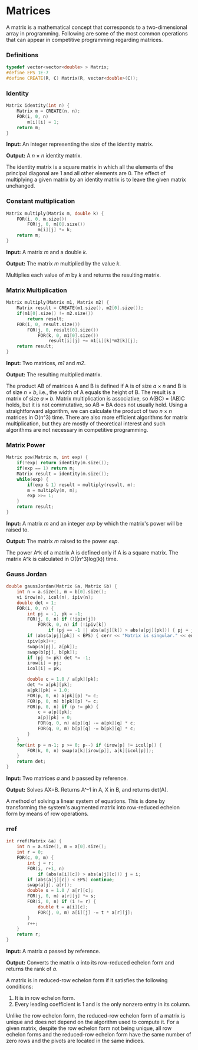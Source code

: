 # Matrices

A matrix is a mathematical concept that corresponds to a two-dimensional array in programming.
Following are some of the most common operations that can appear in competitive programming regarding matrices.

### Definitions

```cpp
typedef vector<vector<double> > Matrix;
#define EPS 1E-7
#define CREATE(R, C) Matrix(R, vector<double>(C));
```

### Identity

```cpp
Matrix identity(int n) {
	Matrix m = CREATE(n, n);
	FOR(i, 0, n)
		m[i][i] = 1;
	return m;
}
```

**Input:** An integer representing the size of the identity matrix.

**Output:** A _n_ × _n_ identity matrix.

The identity matrix is a square matrix in which all the elements of the principal diagonal are 1 and all other elements are 0. The effect of multiplying a given matrix by an identity matrix is to leave the given matrix unchanged.

### Constant multiplication

```cpp
Matrix multiply(Matrix m, double k) {
	FOR(i, 0, m.size())
		FOR(j, 0, m[0].size())
			m[i][j] *= k;
	return m;
}
```

**Input:** A matrix _m_ and a double _k_.

**Output:** The matrix _m_ multiplied by the value _k_.

Multiplies each value of _m_ by _k_ and returns the resulting matrix.

### Matrix Multiplication

```cpp
Matrix multiply(Matrix m1, Matrix m2) {
	Matrix result = CREATE(m1.size(), m2[0].size());
	if(m1[0].size() != m2.size())
		return result;
	FOR(i, 0, result.size())
		FOR(j, 0, result[0].size())
			FOR(k, 0, m1[0].size())
				result[i][j] += m1[i][k]*m2[k][j];
	return result;
}
```

**Input:** Two matrices, _m1_ and _m2_.

**Output:** The resulting multiplied matrix.

The product AB of matrices A and B is defined if A is of size _a_ × _n_ and B is of size _n_ × _b_, i.e., the width of A equals the height of B. The result is a matrix of size _a_ × _b_. Matrix multiplication is associative, so A(BC) = (AB)C holds, but it is not commutative, so AB = BA does not usually hold. Using a straightforward algorithm, we can calculate the product of two _n_ × _n_ matrices in O(n^3) time. There are also more efficient algorithms for matrix multiplication, but they are mostly of theoretical interest and such algorithms are not necessary in competitive programming.

###  Matrix Power

```cpp
Matrix pow(Matrix m, int exp) {
	if(!exp) return identity(m.size());
	if(exp == 1) return m;
	Matrix result = identity(m.size());
	while(exp) {
		if(exp & 1) result = multiply(result, m);
		m = multiply(m, m);
		exp >>= 1;
	}
	return result;
}
```

**Input:** A matrix _m_ and an integer _exp_ by which the matrix's power will be raised to.

**Output:** The matrix _m_ raised to the power _exp_.

The power A^k of a matrix A is defined only if A is a square matrix. The matrix A^k is calculated in O((n^3)log(k)) time.

### Gauss Jordan

```cpp
double gaussJordan(Matrix &a, Matrix &b) {
	int n = a.size(), m = b[0].size();
	vi irow(n), icol(n), ipiv(n);
	double det = 1;
	FOR(i, 0, n) {
		int pj = -1, pk = -1;
		FOR(j, 0, n) if (!ipiv[j])
			FOR(k, 0, n) if (!ipiv[k])
				if (pj == -1 || abs(a[j][k]) > abs(a[pj][pk])) { pj = j; pk = k; }
		if (abs(a[pj][pk]) < EPS) { cerr << "Matrix is singular." << endl; exit(0); }
		ipiv[pk]++;
		swap(a[pj], a[pk]);
		swap(b[pj], b[pk]);
		if (pj != pk) det *= -1;
		irow[i] = pj;
		icol[i] = pk;

		double c = 1.0 / a[pk][pk];
		det *= a[pk][pk];
		a[pk][pk] = 1.0;
		FOR(p, 0, n) a[pk][p] *= c;
		FOR(p, 0, m) b[pk][p] *= c;
		FOR(p, 0, n) if (p != pk) {
			c = a[p][pk];
			a[p][pk] = 0;
			FOR(q, 0, n) a[p][q] -= a[pk][q] * c;
			FOR(q, 0, m) b[p][q] -= b[pk][q] * c;      
		}
	}
	for(int p = n-1; p >= 0; p--) if (irow[p] != icol[p]) {
		FOR(k, 0, n) swap(a[k][irow[p]], a[k][icol[p]]);
	}
	return det;
}
```

**Input:** Two matrices _a_ and _b_ passed by reference.

**Output:** Solves AX=B. Returns A^-1 in A, X in B, and returns det(A).

A method of solving a linear system of equations. This is done by transforming the system's augmented matrix into row-reduced echelon form by means of row operations.

### rref

```cpp
int rref(Matrix &a) {
	int n = a.size(), m = a[0].size();
	int r = 0;
	FOR(c, 0, m) {
		int j = r;
		FOR(i, r+1, n)
			if (abs(a[i][c]) > abs(a[j][c])) j = i;
		if (abs(a[j][c]) < EPS) continue;
		swap(a[j], a[r]);
		double s = 1.0 / a[r][c];
		FOR(j, 0, m) a[r][j] *= s;
		FOR(i, 0, n) if (i != r) {
			double t = a[i][c];
			FOR(j, 0, m) a[i][j] -= t * a[r][j];
		}
		r++;
	}
	return r;
}
```

**Input:** A matrix _a_ passed by reference.

**Output:** Converts the matrix _a_ into its row-reduced echelon form and returns the rank of _a_.

A matrix is in reduced-row echelon form if it satisfies the following conditions:

1) It is in row echelon form.
2) Every leading coefficient is 1 and is the only nonzero entry in its column.

Unlike the row echelon form, the reduced-row echelon form of a matrix is unique and does not depend on the algorithm used to compute it. For a given matrix, despite the row echelon form not being unique, all row echelon forms and the reduced-row echelon form have the same number of zero rows and the pivots are located in the same indices.
